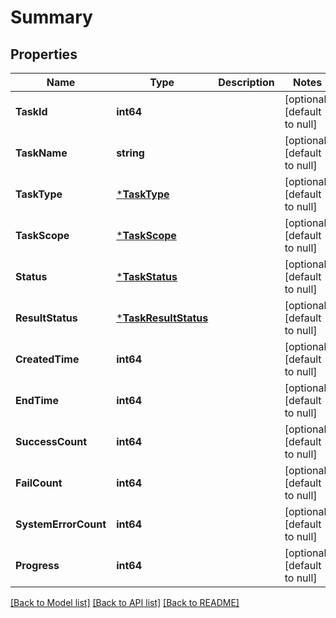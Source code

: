 # Summary

## Properties
Name | Type | Description | Notes
------------ | ------------- | ------------- | -------------
**TaskId** | **int64** |  | [optional] [default to null]
**TaskName** | **string** |  | [optional] [default to null]
**TaskType** | [***TaskType**](TaskType.md) |  | [optional] [default to null]
**TaskScope** | [***TaskScope**](TaskScope.md) |  | [optional] [default to null]
**Status** | [***TaskStatus**](TaskStatus.md) |  | [optional] [default to null]
**ResultStatus** | [***TaskResultStatus**](TaskResultStatus.md) |  | [optional] [default to null]
**CreatedTime** | **int64** |  | [optional] [default to null]
**EndTime** | **int64** |  | [optional] [default to null]
**SuccessCount** | **int64** |  | [optional] [default to null]
**FailCount** | **int64** |  | [optional] [default to null]
**SystemErrorCount** | **int64** |  | [optional] [default to null]
**Progress** | **int64** |  | [optional] [default to null]

[[Back to Model list]](../README.md#documentation-for-models) [[Back to API list]](../README.md#documentation-for-api-endpoints) [[Back to README]](../README.md)


